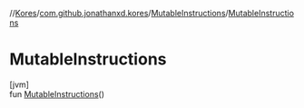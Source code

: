//[Kores](../../../index.md)/[com.github.jonathanxd.kores](../index.md)/[MutableInstructions](index.md)/[MutableInstructions](-mutable-instructions.md)

# MutableInstructions

[jvm]\
fun [MutableInstructions](-mutable-instructions.md)()
